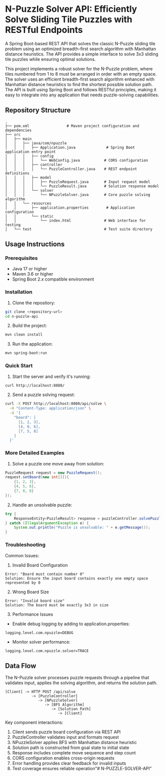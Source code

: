 # N-Puzzle Solver API: Efficiently Solve Sliding Tile Puzzles with RESTful Endpoints

A Spring Boot-based REST API that solves the classic N-Puzzle sliding tile problem using an optimized breadth-first search algorithm with Manhattan distance heuristics. The API provides a simple interface to solve 3x3 sliding tile puzzles while ensuring optimal solutions.

This project implements a robust solver for the N-Puzzle problem, where tiles numbered from 1 to 8 must be arranged in order with an empty space. The solver uses an efficient breadth-first search algorithm enhanced with Manhattan distance heuristics to find the shortest possible solution path. The API is built using Spring Boot and follows RESTful principles, making it easy to integrate into any application that needs puzzle-solving capabilities.

## Repository Structure
```
.
├── pom.xml                 # Maven project configuration and dependencies
├── src
│   ├── main
│   │   ├── java/com/npuzzle
│   │   │   ├── Application.java              # Spring Boot application entry point
│   │   │   ├── config
│   │   │   │   └── WebConfig.java           # CORS configuration
│   │   │   ├── controller
│   │   │   │   └── PuzzleController.java    # REST endpoint definitions
│   │   │   ├── model
│   │   │   │   ├── PuzzleRequest.java       # Input request model
│   │   │   │   └── PuzzleResult.java        # Solution response model
│   │   │   └── solver
│   │   │       └── NPuzzleSolver.java       # Core puzzle solving algorithm
│   │   └── resources
│   │       ├── application.properties        # Application configuration
│   │       └── static
│   │           └── index.html               # Web interface for testing
│   └── test                                 # Test suite directory
```

## Usage Instructions
### Prerequisites
- Java 17 or higher
- Maven 3.6 or higher
- Spring Boot 2.x compatible environment

### Installation

1. Clone the repository:
```bash
git clone <repository-url>
cd n-puzzle-api
```

2. Build the project:
```bash
mvn clean install
```

3. Run the application:
```bash
mvn spring-boot:run
```

### Quick Start

1. Start the server and verify it's running:
```bash
curl http://localhost:8080/
```

2. Send a puzzle solving request:
```bash
curl -X POST http://localhost:8080/api/solve \
  -H "Content-Type: application/json" \
  -d '{
    "board": [
      [1, 2, 3],
      [4, 0, 6],
      [7, 5, 8]
    ]
  }'
```

### More Detailed Examples

1. Solve a puzzle one move away from solution:
```java
PuzzleRequest request = new PuzzleRequest();
request.setBoard(new int[][]{
    {1, 2, 3},
    {4, 5, 6},
    {7, 0, 8}
});
```

2. Handle an unsolvable puzzle:
```java
try {
    ResponseEntity<PuzzleResult> response = puzzleController.solvePuzzle(request);
} catch (IllegalArgumentException e) {
    System.out.println("Puzzle is unsolvable: " + e.getMessage());
}
```

### Troubleshooting

Common Issues:

1. Invalid Board Configuration
```
Error: "Board must contain number 0"
Solution: Ensure the input board contains exactly one empty space represented by 0
```

2. Wrong Board Size
```
Error: "Invalid board size"
Solution: The board must be exactly 3x3 in size
```

3. Performance Issues
- Enable debug logging by adding to application.properties:
```
logging.level.com.npuzzle=DEBUG
```
- Monitor solver performance:
```
logging.level.com.npuzzle.solver=TRACE
```

## Data Flow

The N-Puzzle solver processes puzzle requests through a pipeline that validates input, applies the solving algorithm, and returns the solution path.

```ascii
[Client] -> HTTP POST /api/solve 
            -> [PuzzleController] 
               -> [NPuzzleSolver] 
                  -> [BFS Algorithm] 
                     -> [Solution Path] 
                        -> [Client]
```

Key component interactions:
1. Client sends puzzle board configuration via REST API
2. PuzzleController validates input and formats request
3. NPuzzleSolver applies BFS with Manhattan distance heuristic
4. Solution path is constructed from goal state to initial state
5. Response includes complete move sequence and step count
6. CORS configuration enables cross-origin requests
7. Error handling provides clear feedback for invalid inputs
8. Test coverage ensures reliable operation"# N-PUZZLE-SOLVER-API" 
